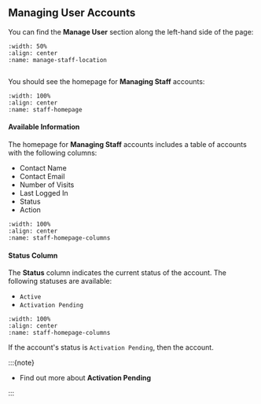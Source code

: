 
## Managing User Accounts


You can find the **Manage User** section along the left-hand side of the page:

```{figure} ../_static/solo_app/User/Staff/manage-staff-location.png
:width: 50%
:align: center
:name: manage-staff-location
```


```{include} ../QuickTips/TogglePrimarySidebar.md
```



You should see the homepage for **Managing Staff** accounts:


```{figure} ../_static/solo_app/User/Staff/staff-homepage.png
:width: 100%
:align: center
:name: staff-homepage
```



#### Available Information


The homepage for **Managing Staff** accounts includes a table of accounts with the following columns:

- Contact Name
- Contact Email
- Number of Visits
- Last Logged In
- Status
- Action

```{figure} ../_static/solo_app/User/Staff/staff-homepage-columns.png
:width: 100%
:align: center
:name: staff-homepage-columns
```



#### Status Column


The **Status** column indicates the current status of the account. The following statuses are available:

- `Active`
- `Activation Pending`


```{figure} ../_static/solo_app/User/Staff/staff-homepage-columns-status-column.png
:width: 100%
:align: center
:name: staff-homepage-columns
```


If the account's status is `Activation Pending`, then the account.


:::{note}

- Find out more about **Activation Pending**

:::
